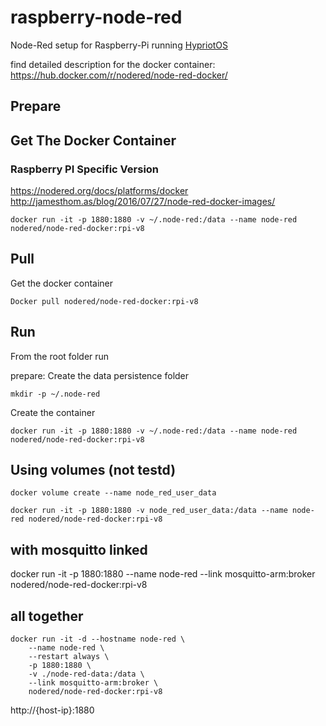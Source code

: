 # raspberry-node-red

Node-Red setup for Raspberry-Pi running [HypriotOS](https://blog.hypriot.com/post/releasing-HypriotOS-1-0/)

find detailed description for the docker container: https://hub.docker.com/r/nodered/node-red-docker/

## Prepare

## Get The Docker Container

### Raspberry PI Specific Version

https://nodered.org/docs/platforms/docker
http://jamesthom.as/blog/2016/07/27/node-red-docker-images/

```
docker run -it -p 1880:1880 -v ~/.node-red:/data --name node-red nodered/node-red-docker:rpi-v8
```

## Pull

Get the docker container

```
Docker pull nodered/node-red-docker:rpi-v8
```





## Run
From the root folder run

prepare:
Create the data persistence folder
```
mkdir -p ~/.node-red
```

Create the container
```
docker run -it -p 1880:1880 -v ~/.node-red:/data --name node-red nodered/node-red-docker:rpi-v8
```

## Using volumes (not testd)

```
docker volume create --name node_red_user_data
```

```
docker run -it -p 1880:1880 -v node_red_user_data:/data --name node-red nodered/node-red-docker:rpi-v8
```

## with mosquitto linked
docker run -it -p 1880:1880 --name node-red --link mosquitto-arm:broker nodered/node-red-docker:rpi-v8

## all together

```
docker run -it -d --hostname node-red \
    --name node-red \
    --restart always \
    -p 1880:1880 \
    -v ./node-red-data:/data \
    --link mosquitto-arm:broker \
    nodered/node-red-docker:rpi-v8
```

http://{host-ip}:1880
